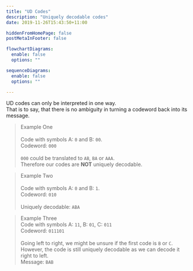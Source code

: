 ```yaml
---
title: "UD Codes"
description: "Uniquely decodable codes"
date: 2019-11-26T15:43:50+11:00

hiddenFromHomePage: false
postMetaInFooter: false

flowchartDiagrams:
  enable: false
  options: ""

sequenceDiagrams: 
  enable: false
  options: ""

---
```


UD codes can only be interpreted in one way.  
That is to say, that there is no ambiguity in turning a codeword back into its message.  

> Example One  
&nbsp;  
Code with symbols A: `0` and B: `00`.  
Codeword: `000`  
&nbsp;  
`000` could be translated to `AB`, `BA` or `AAA`.  
Therefore our codes are **NOT** uniquely decodable.

> Example Two  
&nbsp;  
Code with symbols A: `0` and B: `1`.  
Codeword: `010`  
&nbsp;  
Uniquely decodable: `ABA`

> Example Three
&nbsp;  
Code with symbols A: `11`, B: `01`, C: `011`  
Codeword: `011101`  
&nbsp;  
Going left to right, we might be unsure if the first code is `B` or `C`.  
However, the code is still uniquely decodable as we can decode it right to left.  
Message: `BAB`

